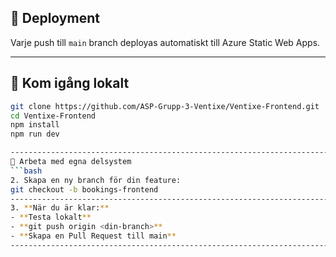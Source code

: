 



## 🚀 Deployment

Varje push till `main` branch deployas automatiskt till Azure Static Web Apps.

---

## 🧪 Kom igång lokalt

```bash
git clone https://github.com/ASP-Grupp-3-Ventixe/Ventixe-Frontend.git
cd Ventixe-Frontend
npm install
npm run dev

-------------------------------------------------------------------------------------------
🌿 Arbeta med egna delsystem
```bash
2. Skapa en ny branch för din feature:
git checkout -b bookings-frontend
-------------------------------------------------------------------------------------------
3. **När du är klar:**
- **Testa lokalt**
- **git push origin <din-branch>**
- **Skapa en Pull Request till main**
-------------------------------------------------------------------------------------------

